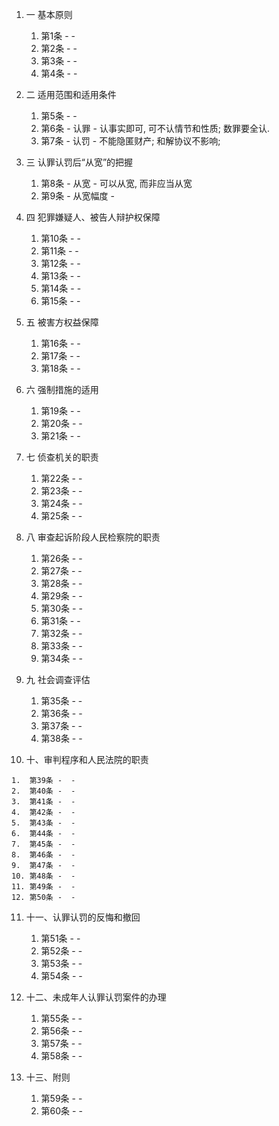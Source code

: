 
1. 一 基本原则
    
    1. 第1条 -  - 
    2. 第2条 -  - 
    3. 第3条 -  - 
    4. 第4条 -  - 

2. 二 适用范围和适用条件

    1. 第5条 -  - 
    2. 第6条 - 认罪 - 认事实即可, 可不认情节和性质; 数罪要全认. 
    3. 第7条 - 认罚 - 不能隐匿财产; 和解协议不影响; 

3. 三 认罪认罚后“从宽”的把握

    1. 第8条 - 从宽 - 可以从宽, 而非应当从宽 
    2. 第9条 - 从宽幅度 -  

4. 四 犯罪嫌疑人、被告人辩护权保障

    1. 第10条 -  - 
    2. 第11条 -  - 
    3.  第12条 -  - 
    4.  第13条 -  - 
    5.  第14条 -  - 
    6.  第15条 -  - 

5. 五 被害方权益保障

    1.  第16条 -  - 
    2.  第17条 -  - 
    3.  第18条 -  - 

6. 六 强制措施的适用

    1.  第19条 -  - 
    2.  第20条 -  - 
    3.  第21条 -  - 

7. 七 侦查机关的职责

    1.  第22条 -  - 
    2.  第23条 -  - 
    3.  第24条 -  - 
    4.  第25条 -  - 

8. 八 审查起诉阶段人民检察院的职责

    1.  第26条 -  - 
    2.  第27条 -  - 
    3.  第28条 -  - 
    4.  第29条 -  - 
    5.  第30条 -  - 
    6.  第31条 -  - 
    7.  第32条 -  - 
    8.  第33条 -  - 
    9.  第34条 -  - 

9. 九 社会调查评估

    1.  第35条 -  - 
    2.  第36条 -  - 
    3.  第37条 -  - 
    4.  第38条 -  - 

10.  十、审判程序和人民法院的职责

    1.  第39条 -  - 
    2.  第40条 -  - 
    3.  第41条 -  - 
    4.  第42条 -  - 
    5.  第43条 -  - 
    6.  第44条 -  - 
    7.  第45条 -  - 
    8.  第46条 -  - 
    9.  第47条 -  - 
    10. 第48条 -  - 
    11. 第49条 -  - 
    12. 第50条 -  - 

11. 十一、认罪认罚的反悔和撤回

    1.  第51条 -  - 
    2.  第52条 -  - 
    3.  第53条 -  - 
    4.  第54条 -  - 

12. 十二、未成年人认罪认罚案件的办理


    1.  第55条 -  - 
    2.  第56条 -  - 
    3.  第57条 -  - 
    4.  第58条 -  - 

2. 十三、附则

    1.  第59条 -  - 
    2.  第60条 -  - 